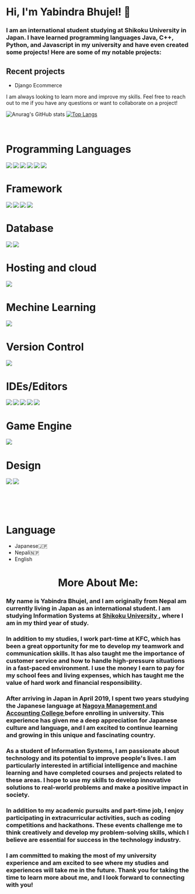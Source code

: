 # Hi, I'm Yabindra Bhujel! 👋
### I am an international student studying at Shikoku University in Japan. I have learned programming languages  Java, C++, Python, and Javascript in my university and have even created some projects! Here are some of my notable projects:

## Recent projects
- Django Ecommerce



I am always looking to learn more and improve my skills. Feel free to reach out to me if you have any questions or want to collaborate on a project!


![Anurag's GitHub stats](https://github-readme-stats.vercel.app/api?username=yabindra-bhujel&show_icons=true&theme=radical)
[![Top Langs](https://github-readme-stats.vercel.app/api/top-langs/?username=yabindra-bhujel&layout=compact)](https://github.com/anuraghazra/github-readme-stats)

<br>



# Programming Languages
<img align="left" src="https://img.shields.io/badge/c++-%2300599C.svg?style=for-the-badge&logo=c%2B%2B&logoColor=white" />
<img align="left" src="https://img.shields.io/badge/css3-%231572B6.svg?style=for-the-badge&logo=css3&logoColor=white" />
<img align="left" src="https://img.shields.io/badge/html5-%23E34F26.svg?style=for-the-badge&logo=html5&logoColor=white" />
<img align="left" src="https://img.shields.io/badge/java-%23ED8B00.svg?style=for-the-badge&logo=openjdk&logoColor=white" />
<img align="left" src="https://img.shields.io/badge/javascript-%23323330.svg?style=for-the-badge&logo=javascript&logoColor=%23F7DF1E" />
<img  src="https://img.shields.io/badge/python-3670A0?style=for-the-badge&logo=python&logoColor=ffdd54" />

<br>




# Framework 
<img align ="left" src="https://img.shields.io/badge/django-%23092E20.svg?style=for-the-badge&logo=django&logoColor=white">
<img align ="left" src="https://img.shields.io/badge/FastAPI-005571?style=for-the-badge&logo=fastapi">

<img align ="left" src="https://img.shields.io/badge/flask-%23000.svg?style=for-the-badge&logo=flask&logoColor=white">

<img  src="https://img.shields.io/badge/node.js-6DA55F?style=for-the-badge&logo=node.js&logoColor=white">

<br>



# Database
<img align ="left" src="https://img.shields.io/badge/postgres-%23316192.svg?style=for-the-badge&logo=postgresql&logoColor=white">
<img src="https://img.shields.io/badge/sqlite-%2307405e.svg?style=for-the-badge&logo=sqlite&logoColor=white">

<br>



# Hosting and cloud
<img src="https://img.shields.io/badge/heroku-%23430098.svg?style=for-the-badge&logo=heroku&logoColor=white">

<br>


# Mechine Learning
<img src="https://img.shields.io/badge/TensorFlow-%23FF6F00.svg?style=for-the-badge&logo=TensorFlow&logoColor=white">

<br>


# Version Control 
<img src="https://img.shields.io/badge/git-%23F05033.svg?style=for-the-badge&logo=git&logoColor=white">

<br>


# IDEs/Editors
<img align ="left" src="https://img.shields.io/badge/CLion-black?style=for-the-badge&logo=clion&logoColor=white">

<img align ="left" src="https://img.shields.io/badge/IntelliJIDEA-000000.svg?style=for-the-badge&logo=intellij-idea&logoColor=white">

<img align ="left" src="https://img.shields.io/badge/pycharm-143?style=for-the-badge&logo=pycharm&logoColor=black&color=black&labelColor=green">
<img align ="left" src="https://img.shields.io/badge/Rider-000000.svg?style=for-the-badge&logo=Rider&logoColor=white&color=black&labelColor=crimson">

<img src="https://img.shields.io/badge/Visual%20Studio%20Code-0078d7.svg?style=for-the-badge&logo=visual-studio-code&logoColor=white">
<br>


# Game Engine
<img src="https://img.shields.io/badge/unrealengine-%23313131.svg?style=for-the-badge&logo=unrealengine&logoColor=white">


<br>


# Design
<img align ="left" src="https://img.shields.io/badge/adobe%20illustrator-%23FF9A00.svg?style=for-the-badge&logo=adobe%20illustrator&logoColor=white">
<img src="https://img.shields.io/badge/figma-%23F24E1E.svg?style=for-the-badge&logo=figma&logoColor=white">

<br>
<br>
<br>
<br>
<br>

#


# Language
- Japanese🇯🇵
- Nepali🇳🇵
- English


<h1 align="center"> More About Me:</h1>
<h3>My name is Yabindra Bhujel, and I am originally from Nepal am currently living in Japan as an international student. I am studying Information Systems at <a href="https://www.shikoku-u.ac.jp/" > Shikoku University </a>, where I am in my third year of study.</h3>


<h3>In addition to my studies, I work part-time at KFC, which has been a great opportunity for me to develop my teamwork and communication skills. It has also taught me the importance of customer service and how to handle high-pressure situations in a fast-paced environment. I use the money I earn to pay for my school fees and living expenses, which has taught me the value of hard work and financial responsibility. </h3>




<h3>After arriving in Japan in April 2019, I spent two years studying the Japanese language at  <a href="https://www.meikei-net.ac.jp/">Nagoya Management and Accounting College </a> before enrolling in university. This experience has given me a deep appreciation for Japanese culture and language, and I am excited to continue learning and growing in this unique and fascinating country. </h3>

<h3>As a student of Information Systems, I am passionate about technology and its potential to improve people's lives. I am particularly interested in artificial intelligence and machine learning and have completed courses and projects related to these areas. I hope to use my skills to develop innovative solutions to real-world problems and make a positive impact in society. </h3>


<h3>In addition to my academic pursuits and part-time job, I enjoy participating in extracurricular activities, such as coding competitions and hackathons. These events challenge me to think creatively and develop my problem-solving skills, which I believe are essential for success in the technology industry.</h3>




<h3>I am committed to making the most of my university experience and am excited to see where my studies and experiences will take me in the future. Thank you for taking the time to learn more about me, and I look forward to connecting with you! </h3>









